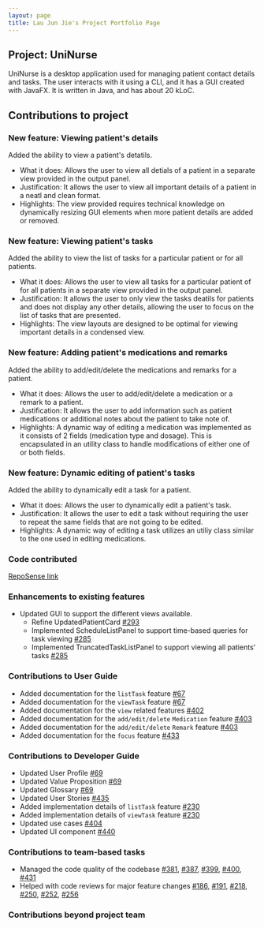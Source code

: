 ```yaml
---
layout: page
title: Lau Jun Jie's Project Portfolio Page
---
```


## Project: UniNurse

UniNurse is a desktop application used for managing patient contact details and tasks. The user interacts with it using
a CLI, and it has a GUI created with JavaFX. It is written in Java, and has about 20 kLoC.

## Contributions to project

### New feature: Viewing patient's details

Added the ability to view a patient's detatils.
* What it does: Allows the user to view all detials of a patient in a separate view provided in the output panel.
* Justification: It allows the user to view all important details of a patient in a neatl and clean format.
* Highlights: The view provided requires technical knowledge on dynamically resizing GUI elements when more patient details are added or removed.

### New feature: Viewing patient's tasks

Added the ability to view the list of tasks for a particular patient or for all patients.
* What it does: Allows the user to view all tasks for a particular patient of for all patients in a separate view provided in the output panel.
* Justification: It allows the user to only view the tasks deatils for patients and does not display any other details, allowing the user to focus on the list of tasks that are presented.
* Highlights: The view layouts are designed to be optimal for viewing important details in a condensed view.

### New feature: Adding patient's medications and remarks

Added the ability to add/edit/delete the medications and remarks for a patient.
* What it does: Allows the user to add/edit/delete a medication or a remark to a patient.
* Justification: It allows the user to add information such as patient medications or additional notes about the patient to take note of.
* Highlights: A dynamic way of editing a medication was implemented as it consists of 2 fields (medication type and dosage). This is encapsulated in an utility class to handle modifications of either one of or both fields.

### New feature: Dynamic editing of patient's tasks

Added the ability to dynamically edit a task for a patient.
* What it does: Allows the user to dynamically edit a patient's task. 
* Justification: It allows the user to edit a task without requiring the user to repeat the same fields that are not going to be edited.
* Highlights: A dynamic way of editing a task utilizes an utiliy class similar to the one used in editing medications.

### Code contributed
[RepoSense link](https://nus-cs2103-ay2223s1.github.io/tp-dashboard/?search=blopapple&breakdown=true)

### Enhancements to existing features
* Updated GUI to support the different views available.
    * Refine UpdatedPatientCard [\#293](https://github.com/AY2223S1-CS2103T-T12-4/tp/pull/293)
    * Implemented ScheduleListPanel to support time-based queries for task viewing [\#285](https://github.com/AY2223S1-CS2103T-T12-4/tp/pull/285)
    * Implemented TruncatedTaskListPanel to support viewing all patients' tasks [\#285](https://github.com/AY2223S1-CS2103T-T12-4/tp/pull/285)

### Contributions to User Guide
* Added documentation for the `listTask` feature [\#67](https://github.com/AY2223S1-CS2103T-T12-4/tp/pull/67)
* Added documentation for the `viewTask` feature [\#67](https://github.com/AY2223S1-CS2103T-T12-4/tp/pull/67)
* Added documentation for the `view` related features [\#402](https://github.com/AY2223S1-CS2103T-T12-4/tp/pull/402)
* Added documentation for the `add/edit/delete` `Medication` feature [\#403](https://github.com/AY2223S1-CS2103T-T12-4/tp/pull/403)
* Added documentation for the `add/edit/delete` `Remark` feature [\#403](https://github.com/AY2223S1-CS2103T-T12-4/tp/pull/403)
* Added documentation for the `focus` feature [\#433](https://github.com/AY2223S1-CS2103T-T12-4/tp/pull/433)

### Contributions to Developer Guide
* Updated User Profile [\#69](https://github.com/AY2223S1-CS2103T-T12-4/tp/pull/69)
* Updated Value Proposition [\#69](https://github.com/AY2223S1-CS2103T-T12-4/tp/pull/69)
* Updated Glossary [\#69](https://github.com/AY2223S1-CS2103T-T12-4/tp/pull/69)
* Updated User Stories [\#435](https://github.com/AY2223S1-CS2103T-T12-4/tp/pull/435)
* Added implementation details of `listTask` feature [\#230](https://github.com/AY2223S1-CS2103T-T12-4/tp/pull/230)
* Added implementation details of `viewTask` feature [\#230](https://github.com/AY2223S1-CS2103T-T12-4/tp/pull/230)
* Updated use cases [\#404](https://github.com/AY2223S1-CS2103T-T12-4/tp/pull/404)
* Updated UI component [\#440](https://github.com/AY2223S1-CS2103T-T12-4/tp/pull/440)

### Contributions to team-based tasks
* Managed the code quality of the codebase [\#381](https://github.com/AY2223S1-CS2103T-T12-4/tp/pull/381), [\#387](https://github.com/AY2223S1-CS2103T-T12-4/tp/pull/387), [\#399](https://github.com/AY2223S1-CS2103T-T12-4/tp/pull/399), [\#400](https://github.com/AY2223S1-CS2103T-T12-4/tp/pull/400), [\#431](https://github.com/AY2223S1-CS2103T-T12-4/tp/pull/431)
* Helped with code reviews for major feature changes [\#186](https://github.com/AY2223S1-CS2103T-T12-4/tp/pull/186), [\#191](https://github.com/AY2223S1-CS2103T-T12-4/tp/pull/191), [\#218](https://github.com/AY2223S1-CS2103T-T12-4/tp/pull/218), [\#250](https://github.com/AY2223S1-CS2103T-T12-4/tp/pull/250), [\#252](https://github.com/AY2223S1-CS2103T-T12-4/tp/pull/252), [\#256](https://github.com/AY2223S1-CS2103T-T12-4/tp/pull/256)

### Contributions beyond project team
